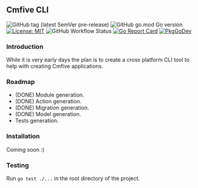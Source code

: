 ## Cmfive CLI

![GitHub tag (latest SemVer pre-release)](https://img.shields.io/github/v/tag/strongishllama/cmfive-cli?include_prereleases)
![GitHub go.mod Go version](https://img.shields.io/github/go-mod/go-version/strongishllama/cmfive-cli)
[![License: MIT](https://img.shields.io/badge/License-MIT-yellow.svg)](https://raw.githubusercontent.com/strongishllama/cmfive-cli/main/LICENSE)
![GitHub Workflow Status](https://img.shields.io/github/workflow/status/strongishllama/cmfive-cli/CI)
[![Go Report Card](https://goreportcard.com/badge/github.com/strongishllama/cmfive-cli)](https://goreportcard.com/report/github.com/strongishllama/cmfive-cli)
[![PkgGoDev](https://pkg.go.dev/badge/github.com/strongishllama/cmfive-cli)](https://pkg.go.dev/github.com/strongishllama/cmfive-cli)

### Introduction
While it is very early days the plan is to create a cross platform CLI tool to help with creating Cmfive applications.

### Roadmap
* (DONE) Module generation.
* (DONE) Action generation.
* (DONE) Migration generation.
* (DONE) Model generation.
* Tests generation.

### Installation
Coming soon :)

### Testing
Run ```go test ./...``` in the root directory of the project.